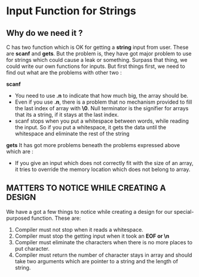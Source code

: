 # Input Function for Strings

## Why do we need it ?
C has two function which is OK for getting a **string** input from user. These are __scanf__ and __gets__. But the problem is, they have got major problem to use for strings which could cause a leak or something.
Surpass that thing, we could write our own functions for inputs. But first things first, we need to find out what are the problems with other two : 

__scanf__
- You need to use **.n** to indicate that how much big, the array should be.
- Even if you use **.n**, there is a problem that no mechanism provided to fill the last index of array with __\0__. Null terminator is the signifier for arrays that its a string, if it stays at the last index.
- scanf stops when you put a whitespace between words, while reading the input. So if you put a whitespace, it gets the data until the whitespace and eliminate the rest of the string

__gets__
It has got more problems beneath the problems expressed above which are :
- If you give an input which does not correctly fit with the size of an array, it tries to override the memory location which does not belong to array.

## MATTERS TO NOTICE WHILE CREATING A DESIGN 
We have a got a few things to notice while creating a design for our special-purposed function. These are:

1) Compiler must not stop when it reads a whitespace.
2) Compiler must stop the getting input when it took an __EOF or \n__
3) Compiler must eliminate the characters when there is no more places to put character.
4) Compiler must return the number of character stays in array and should take two arguments which are pointer to a string and the length of string.

